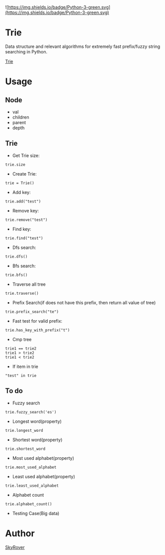 ![https://img.shields.io/badge/Python-3-green.svg](https://img.shields.io/badge/Python-3-green.svg)

Trie
====

Data structure and relevant algorithms for extremely fast prefix/fuzzy string searching in Python.

[Trie](http://7xq6lu.com1.z0.glb.clouddn.com/trie.png)

Usage
=====

Node
----

- val
- children
- parent
- depth

Trie
----

- Get Trie size:

```
trie.size
```

- Create Trie:

```
trie = Trie()
```

- Add key:

```
trie.add("test")
```

- Remove key:

```
trie.remove("test")
```

- Find key:

```
trie.find("test")
```

- Dfs search:

```
trie.dfs()
```

- Bfs search:

```
trie.bfs()
```

- Traverse all tree

```
trie.traverse()
```

- Prefix Search(if does not have this prefix, then return all value of tree)

```
trie.prefix_search("te")
```

- Fast test for valid prefix:

```
trie.has_key_with_prefix("t")
```


- Cmp tree

```
trie1 == trie2
trie1 > trie2
trie1 < trie2
```

- If item in trie

```
"test" in trie
```

To do
-----

- Fuzzy search

```
trie.fuzzy_search('es')
```

- Longest word(property)

```
trie.longest_word
```

- Shortest word(property)

```
trie.shortest_word
```

- Most used alphabet(property)

```
trie.most_used_alphabet
```

- Least used alphabet(property)

```
trie.least_used_alphabet
```

- Alphabet count

```
trie.alphabet_count()
```

- Testing Case(Big data)

Author
======

[SkyRover](http://skyrover.me)

